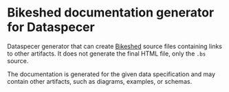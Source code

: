 # Bikeshed documentation generator for Dataspecer

Dataspecer generator that can create [Bikeshed](https://tabatkins.github.io/bikeshed/) source files containing links to other artifacts. It does not generate the final HTML file, only the `.bs` source.

The documentation is generated for the given data specification and may contain other artifacts, such as diagrams, examples, or schemas.
